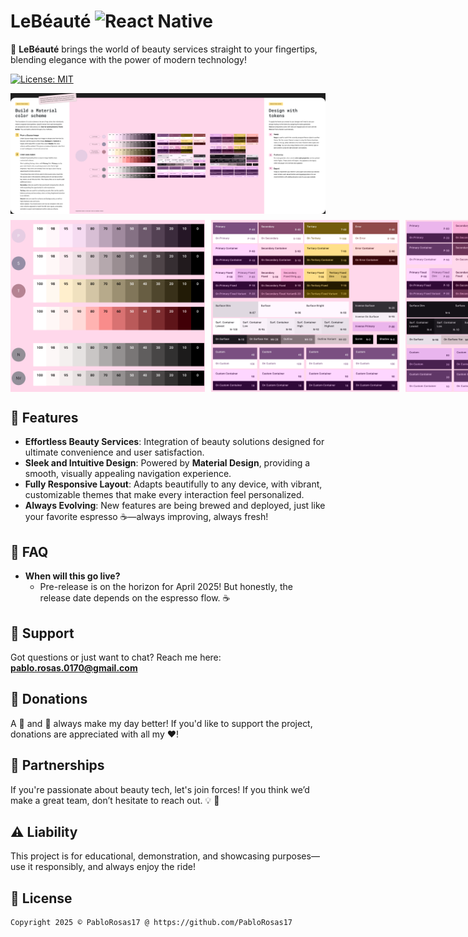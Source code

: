 # LeBéauté ![React Native](https://img.shields.io/badge/react_native-%2320232a.svg?style=for-the-badge&logo=react&logoColor=%2361DAFB)

💖 **LeBéauté** brings the world of beauty services straight to your fingertips, blending elegance with the power of modern technology!

[![License: MIT](https://img.shields.io/badge/License-MIT-yellow.svg)](https://opensource.org/licenses/MIT)

<div style="display: flex; flex-wrap: wrap; gap: 10px;">
  <!-- Main Design Image -->
  <img src="https://github.com/PabloRosas17/LeBeaute/blob/main/media/design/LeBéauté Material Design Theme.png" 
       style="flex: 1 1 100%;" 
       width="100%" 
       alt="LeBéauté-Material-Design-Theme">
  <!-- Smaller Images Side by Side -->
  <div style="display: flex; gap: 10px; flex: 1 1 100%; justify-content: space-between;">
    <img src="https://github.com/PabloRosas17/LeBeaute/blob/main/media/design/md-theme-palette-(1).png" 
         width="375" height="275" 
         alt="LeBéauté-md-theme-palette-(1)">
    <img src="https://github.com/PabloRosas17/LeBeaute/blob/main/media/design/md-theme-palette-(2).png" 
         width="375" height="275" 
         alt="LeBéauté-md-theme-palette-(2)">
    <img src="https://github.com/PabloRosas17/LeBeaute/blob/main/media/design/md-theme-palette-(3).png" 
         width="375" height="275" 
         alt="LeBéauté-md-theme-palette-(3)">
  </div>
</div>


## 🌟 Features
- **Effortless Beauty Services**: Integration of beauty solutions designed for ultimate convenience and user satisfaction.
- **Sleek and Intuitive Design**: Powered by **Material Design**, providing a smooth, visually appealing navigation experience.
- **Fully Responsive Layout**: Adapts beautifully to any device, with vibrant, customizable themes that make every interaction feel personalized.
- **Always Evolving**: New features are being brewed and deployed, just like your favorite espresso ☕️—always improving, always fresh!


## 🚀 FAQ
- **When will this go live?**
  - Pre-release is on the horizon for April 2025! But honestly, the release date depends on the espresso flow. ☕️

## 💬 Support
Got questions or just want to chat? Reach me here:  
[**pablo.rosas.0170@gmail.com**](mailto:pablo.rosas.0170@gmail.com)

## 💖 Donations
A :beer: and :pizza: always make my day better! If you'd like to support the project, donations are appreciated with all my ❤️!

## 🤝 Partnerships
If you're passionate about beauty tech, let's join forces! If you think we’d make a great team, don’t hesitate to reach out. :bulb: :ghost:

## ⚠️ Liability
This project is for educational, demonstration, and showcasing purposes—use it responsibly, and always enjoy the ride!

## 📄 License
```xml
Copyright 2025 © PabloRosas17 @ https://github.com/PabloRosas17
```